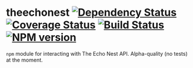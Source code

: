 # theechonest [![Dependency Status](https://gemnasium.com/playlist/theechonest.png)](https://gemnasium.com/playlist/theechonest) [![Coverage Status](https://coveralls.io/repos/playlist/theechonest/badge.png)](https://coveralls.io/r/playlist/theechonest) [![Build Status](https://travis-ci.org/playlist/theechonest.png?branch=master)](https://travis-ci.org/playlist/theechonest) [![NPM version](https://badge.fury.io/js/theechonest.png)](http://badge.fury.io/js/theechonest)

`npm` module for interacting with The Echo Nest API.  Alpha-quality (no tests) at the moment.
